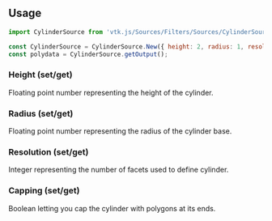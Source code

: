 ## Usage

```js
import CylinderSource from 'vtk.js/Sources/Filters/Sources/CylinderSource';

const CylinderSource = CylinderSource.New({ height: 2, radius: 1, resolution: 80 });
const polydata = CylinderSource.getOutput();
```

### Height (set/get)

Floating point number representing the height of the cylinder.

### Radius (set/get)

Floating point number representing the radius of the cylinder base.

### Resolution (set/get)

Integer representing the number of facets used to define cylinder.

### Capping (set/get)

Boolean letting you cap the cylinder with polygons at its ends.


